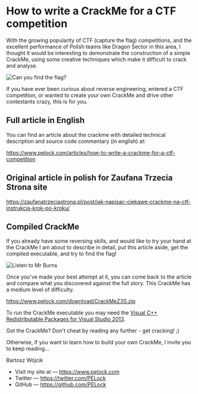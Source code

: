 # How to write a CrackMe for a CTF competition

With the growing popularity of CTF (capture the flag) competitions,
and the excellent performance of Polish teams like Dragon Sector in
this area, I thought it would be interesting to demonstrate the
construction of a simple CrackMe, using some creative techniques
which make it difficult to crack and analyse.

![Can you find the flag?](https://www.pelock.com/img/en/articles/how-to-write-a-crackme-for-a-ctf-competition/crackme-z3s.png)

If you have ever been curious about reverse engineering, entered
a CTF competition, or wanted to create your own CrackMe and drive
other contestants crazy, this is for you.

## Full article in English

You can find an article about the crackme with detailed technical description
and source code commentary (in english) at:

https://www.pelock.com/articles/how-to-write-a-crackme-for-a-ctf-competition

## Original article in polish for Zaufana Trzecia Strona site

https://zaufanatrzeciastrona.pl/post/jak-napisac-ciekawe-crackme-na-ctf-instrukcja-krok-po-kroku/

## Compiled CrackMe

If you already have some reversing skills, and would like to try your hand at the
CrackMe I am about to describe in detail, put this article aside, get the compiled
executable, and try to find the flag!

![Listen to Mr Burns](https://www.pelock.com/img/en/articles/how-to-write-a-crackme-for-a-ctf-competition/crackme-z3s-mr-burns-deception.jpg)

Once you've made your best attempt at it, you can come back to the article and
compare what you discovered against the full story. This CrackMe has a medium
level of difficulty.

https://www.pelock.com/download/CrackMeZ3S.zip

To run the CrackMe executable you may need the [Visual C++ Redistributable Packages for Visual Studio 2013](https://www.microsoft.com/en-us/download/details.aspx?id=40784).

Got the CrackMe? Don't cheat by reading any further - get cracking! ;)

Otherwise, if you want to learn how to build your own CrackMe, I invite you to keep reading...

Bartosz Wójcik

* Visit my site at — https://www.pelock.com
* Twitter — https://twitter.com/PELock
* GitHub — https://github.com/PELock